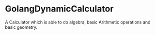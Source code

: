 # GolangDynamicCalculator
A Calculator which is able to do algebra, basic Arithmetic operations and basic geometry.
